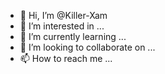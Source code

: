 - 👋 Hi, I’m @Killer-Xam
- 👀 I’m interested in ...
- 🌱 I’m currently learning ...
- 💞️ I’m looking to collaborate on ...
- 📫 How to reach me ...

<!---
Killer-Xam/Killer-Xam is a ✨ special ✨ repository because its `README.md` (this file) appears on your GitHub profile.
You can click the Preview link to take a look at your changes.
--->
